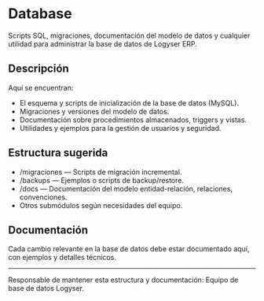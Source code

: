 # Database

Scripts SQL, migraciones, documentación del modelo de datos y cualquier utilidad para administrar la base de datos de Logyser ERP.

## Descripción

Aquí se encuentran:
- El esquema y scripts de inicialización de la base de datos (MySQL).
- Migraciones y versiones del modelo de datos.
- Documentación sobre procedimientos almacenados, triggers y vistas.
- Utilidades y ejemplos para la gestión de usuarios y seguridad.

## Estructura sugerida

- /migraciones — Scripts de migración incremental.
- /backups — Ejemplos o scripts de backup/restore.
- /docs — Documentación del modelo entidad-relación, relaciones, convenciones.
- Otros submódulos según necesidades del equipo.

## Documentación

Cada cambio relevante en la base de datos debe estar documentado aquí, con ejemplos y detalles técnicos.

---

Responsable de mantener esta estructura y documentación: Equipo de base de datos Logyser.
